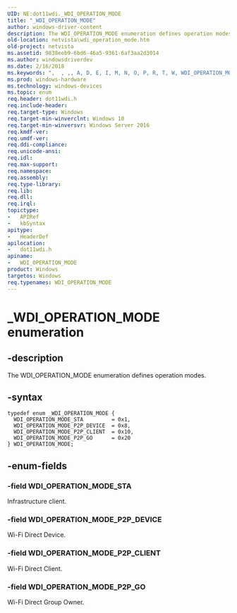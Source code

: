 ```yaml
---
UID: NE:dot11wdi._WDI_OPERATION_MODE
title: "_WDI_OPERATION_MODE"
author: windows-driver-content
description: The WDI_OPERATION_MODE enumeration defines operation modes.
old-location: netvista\wdi_operation_mode.htm
old-project: netvista
ms.assetid: 9838eeb9-6bd6-46a5-9361-6af3aa2d3014
ms.author: windowsdriverdev
ms.date: 2/16/2018
ms.keywords: ",  , ,, A, D, E, I, M, N, O, P, R, T, W, WDI_OPERATION_MODE, WDI_OPERATION_MODE enumeration [Network Drivers Starting with Windows Vista], WDI_OPERATION_MODE_P2P_CLIENT, WDI_OPERATION_MODE_P2P_DEVICE, WDI_OPERATION_MODE_P2P_GO, WDI_OPERATION_MODE_STA, _, _WDI_OPERATION_MODE, dot11wdi/WDI_OPERATION_MODE, dot11wdi/WDI_OPERATION_MODE_P2P_CLIENT, dot11wdi/WDI_OPERATION_MODE_P2P_DEVICE, dot11wdi/WDI_OPERATION_MODE_P2P_GO, dot11wdi/WDI_OPERATION_MODE_STA, netvista.wdi_operation_mode, netvista.wifi_operation_mode"
ms.prod: windows-hardware
ms.technology: windows-devices
ms.topic: enum
req.header: dot11wdi.h
req.include-header: 
req.target-type: Windows
req.target-min-winverclnt: Windows 10
req.target-min-winversvr: Windows Server 2016
req.kmdf-ver: 
req.umdf-ver: 
req.ddi-compliance: 
req.unicode-ansi: 
req.idl: 
req.max-support: 
req.namespace: 
req.assembly: 
req.type-library: 
req.lib: 
req.dll: 
req.irql: 
topictype:
-	APIRef
-	kbSyntax
apitype:
-	HeaderDef
apilocation:
-	dot11wdi.h
apiname:
-	WDI_OPERATION_MODE
product: Windows
targetos: Windows
req.typenames: WDI_OPERATION_MODE
---
```


# _WDI_OPERATION_MODE enumeration


## -description


The WDI_OPERATION_MODE enumeration defines operation modes.


## -syntax


````
typedef enum _WDI_OPERATION_MODE { 
  WDI_OPERATION_MODE_STA         = 0x1,
  WDI_OPERATION_MODE_P2P_DEVICE  = 0x8,
  WDI_OPERATION_MODE_P2P_CLIENT  = 0x10,
  WDI_OPERATION_MODE_P2P_GO      = 0x20
} WDI_OPERATION_MODE;
````


## -enum-fields




### -field WDI_OPERATION_MODE_STA

Infrastructure client.


### -field WDI_OPERATION_MODE_P2P_DEVICE

Wi-Fi Direct Device.


### -field WDI_OPERATION_MODE_P2P_CLIENT

Wi-Fi Direct Client.


### -field WDI_OPERATION_MODE_P2P_GO

Wi-Fi Direct Group Owner.

